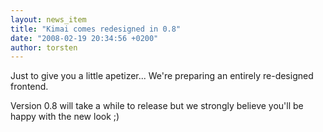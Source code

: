 ```yaml
---
layout: news_item
title: "Kimai comes redesigned in 0.8"
date: "2008-02-19 20:34:56 +0200"
author: torsten
---
```


Just to give you a little apetizer... We're preparing an entirely re-designed frontend.

Version 0.8 will take a while to release but we strongly believe you'll be happy with the new look ;)
